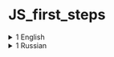 # JS_first_steps

<details>
<summary>1 English</summary>
        js. HW_1

        1. Create a variable “item_1”
        2. Assign the variable item_1 the number 5.
        3. Output item_1 to the console.
        4. Create variable “item_2”
        5. Assign the variable item_2 the number 3.
        6. Output item_2 to the console.
        7. Create variable “item_3”
        8. Assign the item_3 variable the addition of item_1 and item_2.
        9. Output item_3 to the console.
        10. Create variable “item_4”
        11. Assign the string “Yolochka” to the variable item_4
        12. Output item_4 to the console.
        13. Display the addition of item_3 and item_4 to the console.
        14. Print the multiplication of item_3 and item_4 to the console.
        15. Create variable “item_5”
        16. Assign item_5 to item_3
        17. Create variable item_6.
        18. Create variable item_6_type
        19. Set variable item_6 to 15
        20. Assign item_6_type variable the type of item_6 variable
        21. Print the item_6 data type to the console as —— “item_6 == ” item_6, “item_6_type == ” item_6_type ——
        22. Create variable item_7 and convert item_6 to String in it.
        23. Create variable item_7_type
        24. Assign item_7_type variable the type of item_7 variable
        25. Print the item_7 data type to the console as —— “item_7 == ” item_7, “item_7_type == ” item_7_type ——
        26. Create a variable "age_1" and assign the value 10 to it
        27. Create variable “age_2” and assign value 18 to it
        28. Create variable “age_3” and assign value 60 to it
        29. Create an if in which you will check the value of the variable age_1
        30. If age_1 < age_2, print to console “You don’t have access cause your age is” + age_1 + “It’s less then”
        31. If age_1 >= age_2 and age_1 < age_3, output “Welcome!”
        32. If age_1 > age_3, output “Keep calm and look Culture channel” to the console.
        33. Otherwise print "Technical work".

</details>

  
<details>
<summary>1 Russian</summary>
        1. Создать переменную “item_1”
        2. Присвоить переменной item_1 цифру 5.
        3. Вывести в консоль item_1.
        4. Создать переменную “item_2”
        5. Присвоить переменной item_2 цифру 3.
        6. Вывести в консоль item_2.
        7. Создать переменную “item_3”
        8. Присвоить переменной item_3 сложение item_1 и item_2.
        9. Вывести в консоль item_3.
        10. Создать переменную “item_4”
        11. Присвоить переменной item_4 строку “Yolochka”
        12. Вывести в консоль item_4.
        13. Вывести в консоль сложение item_3 и item_4.
        14. Вывести в консоль умножение item_3 и item_4.
        15. Создать переменную “item_5”
        16. Присвоить переменной item_5 переменную item_3
        17. Создать переменную item_6.
        18. Создать переменную item_6_type
        19. Присвоить переменной item_6 значение 15
        20. Присвоить переменной item_6_type тип переменной item_6
        21. Вывести в консоль тип данных item_6 в виде ——  “item_6 == ”  item_6,  “item_6_type == ”  item_6_type ——  
        22. Создать переменную item_7 и в ней преобразовать item_6 в String.
        23. Создать переменную item_7_type
        24. Присвоить переменной item_7_type тип переменной item_7
        25. Вывести в консоль тип данных item_7 в виде ——  “item_7 == ”  item_7,  “item_7_type == ”  item_7_type ——  
        26. Создать переменную “age_1” и присвоить ей значение 10
        27. Создать переменную “age_2” и присвоить ей значение 18
        28. Создать переменную “age_3” и присвоить ей значение 60
        29. Создать if в котором будите проверять значение переменной age_1
        30. Если age_1 < age_2, вывести в консоль “You don’t have access cause your age is ” + age_1 + “ It’s less then ”
        31. Если age_1 >=  age_2 и age_1 <  age_3, вывести в консоль “Welcome  !”
        32. Если age_1  > age_3, вывести в консоль “Keep calm and look Culture channel”.
        33. Иначе выводите “Technical work”.
</details>
